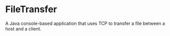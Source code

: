 # FileTransfer
A Java console-based application that uses TCP to transfer a file between a host and a client.
